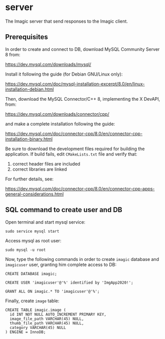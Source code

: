 # server
The Imagic server that send responses to the Imagic client.

## Prerequisites

In order to create and connect to DB, download MySQL Community Server 8 from:

https://dev.mysql.com/downloads/mysql/

Install it following the guide (for Debian GNU/Linux only):

https://dev.mysql.com/doc/mysql-installation-excerpt/8.0/en/linux-installation-debian.html

Then, download the MySQL Connector/C++ 8, implementing the X DevAPI, from:

https://dev.mysql.com/downloads/connector/cpp/

and make a complete installation following the guide:

https://dev.mysql.com/doc/connector-cpp/8.0/en/connector-cpp-installation-binary.html

Be sure to download the development files required for building the application.
If build fails, edit `CMakeLists.txt` file and verify that:

1. correct header files are included
2. correct libraries are linked

For further details, see:

https://dev.mysql.com/doc/connector-cpp/8.0/en/connector-cpp-apps-general-considerations.html

## SQL command to create user and DB

Open terminal and start mysql service:

```
sudo service mysql start
```

Access mysql as root user:

```
sudo mysql -u root
```

Now, type the following commands in order to create `imagic` database and `imagicuser` user, granting him complete access to DB:

```
CREATE DATABASE imagic;
```

```
CREATE USER 'imagicuser'@'%' identified by 'ImgApp2020!';
```

```
GRANT ALL ON imagic.* TO 'imagicuser'@'%';
```

Finally, create `image` table:

```
CREATE TABLE imagic.image (
  id INT NOT NULL AUTO_INCREMENT PRIMARY KEY,
  image_file_path VARCHAR(45) NULL,
  thumb_file_path VARCHAR(45) NULL,
  category VARCHAR(45) NULL
) ENGINE = InnoDB;
```
